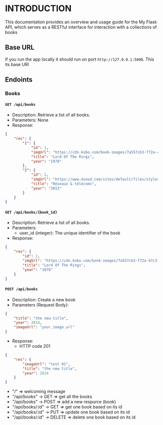 # INTRODUCTION

This documentation provides an overview and usage guide for the My Flask API, which serves as a RESTful interface for interaction with a collections of books

## Base URL

If you run the app locally it should run on port `http://127.0.0.1:5000`. This its base URI

## Endoints

### Books

#### `GET /api/books`

- Description: Retrieve a list of all books.
- Parameters:
  None
- Response:

```json
{
	"res": {
		"1": {
			"id": 1,
			"imgUrl": "https://cdn.kobo.com/book-images/7a557cb3-f72a-47c3-992b-951c9566e4d4/1200/1200/False/the-fellowship-of-the-ring-the-lord-of-the-rings-book-1-1.jpg",
			"title": "Lord Of The Rings",
			"year": "1978"
		},
		"2": {
			"id": 2,
			"imgUrl": "https://www.dunod.com/sites/default/files/styles/principal_desktop/public/thumbnails/image/9782100592586-X.jpg",
			"title": "Réseaux & télécoms",
			"year": "2013"
		}
	}
}
```

#### `GET /api/books/{book_id}`

- Description: Retrieve a list of all books.
- Parameters:
  - user_id (integer): The unique identifier of the book
- Response:

```json
{
	"res": {
		"id": 1,
		"imgUrl": "https://cdn.kobo.com/book-images/7a557cb3-f72a-47c3-992b-951c9566e4d4/1200/1200/False/the-fellowship-of-the-ring-the-lord-of-the-rings-book-1-1.jpg",
		"title": "Lord Of The Rings",
		"year": "1978"
	}
}
```

#### `POST /api/books`

- Description: Create a new book
- Parameters (Request Body):

```json
{
	"title": "the new title",
	"year": 2014,
	"imageUrl": "your_image_url"
}
```

- Response:
  - HTTP code 201

```json
{
	"res": {
		"imageUrl": "test 01",
		"title": "the new title",
		"year": 2014
	}
}
```

- "/" => welcoming message
- "/api/books" -> GET => get all the books
- "/api/books" -> POST => add a new respurce (book)
- "/api/books/:id" -> GET => get one book based on its id
- "/api/books/:id" -> PUT => update one book based on its id
- "/api/books/:id" -> DELETE => delete one book based on its id
